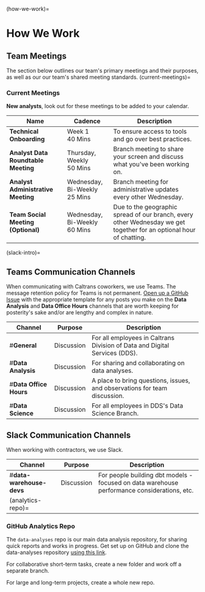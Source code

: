 (how-we-work)=

# How We Work

## Team Meetings

The section below outlines our team's primary meetings and their purposes, as well as our our team's shared meeting standards.
(current-meetings)=

### Current Meetings

**New analysts**, look out for these meetings to be added to your calendar.

| Name                                | Cadence                            | Description                                                                                                         |
| ----------------------------------- | ---------------------------------- | ------------------------------------------------------------------------------------------------------------------- |
| **Technical Onboarding**            | Week 1 <br/> 40 Mins               | To ensure access to tools and go over best practices.                                                               |
| **Analyst Data Roundtable Meeting** | Thursday, Weekly <br/> 50 Mins     | Branch meeting to share your screen and discuss what you've been working on.                                        |
| **Analyst Administrative Meeting**  | Wednesday, Bi-Weekly <br/> 25 Mins | Branch meeting for administrative updates every other Wednesday.                                                    |
| **Team Social Meeting (Optional)**  | Wednesday, Bi-Weekly <br/> 60 Mins | Due to the geographic spread of our branch, every other Wednesday we get together for an optional hour of chatting. |

(slack-intro)=

## Teams Communication Channels

When communicating with Caltrans coworkers, we use Teams. The message retention policy for Teams is not permanent. [Open up a GitHub Issue](https://github.com/cal-itp/data-analyses/issues) with the appropriate template for any posts you make on the **Data Analysis** and **Data Office Hours** channels that are worth keeping for posterity's sake and/or are lengthy and complex in nature.

| Channel                | Purpose    | Description                                                                |
| ---------------------- | ---------- | -------------------------------------------------------------------------- |
| #**General**           | Discussion | For all employees in Caltrans Division of Data and Digital Services (DDS). |
| #**Data Analysis**     | Discussion | For sharing and collaborating on data analyses.                            |
| #**Data Office Hours** | Discussion | A place to bring questions, issues, and observations for team discussion.  |
| #**Data Science**      | Discussion | For all employees in DDS's Data Science Branch.                            |

## Slack Communication Channels

When working with contractors, we use Slack.

| Channel                  | Purpose    | Description                                                                                 |
| ------------------------ | ---------- | ------------------------------------------------------------------------------------------- |
| #**data-warehouse-devs** | Discussion | For people building dbt models - focused on data warehouse performance considerations, etc. |
| (analytics-repo)=        |            |                                                                                             |

### GitHub Analytics Repo

The `data-analyses` repo is our main data analysis repository, for sharing quick reports and works in progress. Get set up on GitHub and clone the data-analyses repository [using this link](saving-code-jupyter).

For collaborative short-term tasks, create a new folder and work off a separate branch.

For large and long-term projects, create a whole new repo.
